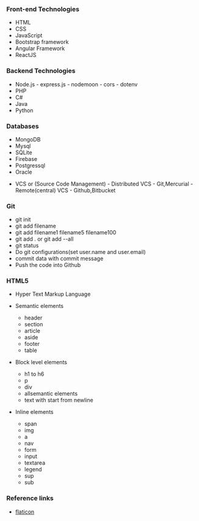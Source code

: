 ### Front-end Technologies

- HTML
- CSS
- JavaScript
- Bootstrap framework
- Angular Framework
- ReactJS

### Backend Technologies

- Node.js
      - express.js
      - nodemoon
      - cors
      - dotenv
- PHP
- C#
- Java
- Python

### Databases

- MongoDB
- Mysql
- SQLite
- Firebase
- Postgressql
- Oracle

+ VCS or (Source Code Management)
        - Distributed VCS
            - Git,Mercurial
        - Remote(central) VCS
            - Github,Bitbucket
###  Git
- git init
- git add filename
- git add filename1 filename5 filename100
- git add . or git add --all
- git status
- Do git configurations(set user.name and user.email)
- commit data with commit message
- Push the code into Github

### HTML5
- Hyper Text Markup Language
- Semantic elements
    - header
    - section
    - article
    - aside
    - footer
    - table

- Block level elements
    - h1 to h6
    - p
    - div
    - allsemantic elements
    - text with start from newline

- Inline elements
    - span
    - img
    - a
    - nav
    - form
    - input
    - textarea
    - legend
    - sup
    - sub

### Reference links
- [flaticon](https://www.flaticon.com/)

